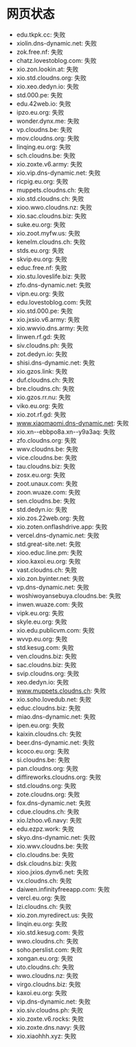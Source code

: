 # 网页状态
- edu.tkpk.cc: 失败
- xiolin.dns-dynamic.net: 失败
- zok.free.nf: 失败
- chatz.lovestoblog.com: 失败
- xio.zon.lookin.at: 失败
- xio.std.cloudns.org: 失败
- xio.xeo.dedyn.io: 失败
- std.000.pe: 失败
- edu.42web.io: 失败
- ipzo.eu.org: 失败
- wonder.dynx.me: 失败
- vp.cloudns.be: 失败
- mov.cloudns.org: 失败
- linqing.eu.org: 失败
- sch.cloudns.be: 失败
- xio.zoxte.v6.army: 失败
- xio.vip.dns-dynamic.net: 失败
- ricpig.eu.org: 失败
- muppets.cloudns.ch: 失败
- xio.std.cloudns.ch: 失败
- xioo.wwo.cloudns.nz: 失败
- xio.sac.cloudns.biz: 失败
- suke.eu.org: 失败
- xio.zoot.myfw.us: 失败
- kenelm.cloudns.ch: 失败
- stds.eu.org: 失败
- skvip.eu.org: 失败
- educ.free.nf: 失败
- xio.stu.loveslife.biz: 失败
- zfo.dns-dynamic.net: 失败
- vipn.eu.org: 失败
- edu.lovestoblog.com: 失败
- xio.std.000.pe: 失败
- xio.jxsio.v6.army: 失败
- xio.wwvio.dns.army: 失败
- linwen.rf.gd: 失败
- siv.cloudns.ph: 失败
- zot.dedyn.io: 失败
- shisi.dns-dynamic.net: 失败
- xio.gzos.link: 失败
- duf.cloudns.ch: 失败
- bre.cloudns.ch: 失败
- xio.gzos.rr.nu: 失败
- viko.eu.org: 失败
- xio.zot.rf.gd: 失败
- www.xiaomaomi.dns-dynamic.net: 失败
- xio.xn--ebbpo8a.xn--y9a3aq: 失败
- zfo.cloudns.org: 失败
- wwv.cloudns.be: 失败
- vice.cloudns.be: 失败
- tau.cloudns.biz: 失败
- zosx.eu.org: 失败
- zoot.unaux.com: 失败
- zoon.wuaze.com: 失败
- sen.cloudns.be: 失败
- std.dedyn.io: 失败
- xio.zos.22web.org: 失败
- xio.zoten.onflashdrive.app: 失败
- vercel.dns-dynamic.net: 失败
- std.great-site.net: 失败
- xioo.educ.line.pm: 失败
- xioo.kaxoi.eu.org: 失败
- vast.cloudns.ch: 失败
- xio.zon.byinter.net: 失败
- vp.dns-dynamic.net: 失败
- woshiwoyansebuya.cloudns.be: 失败
- inwen.wuaze.com: 失败
- vipk.eu.org: 失败
- skyle.eu.org: 失败
- xio.edu.publicvm.com: 失败
- wvvp.eu.org: 失败
- std.kesug.com: 失败
- ven.cloudns.biz: 失败
- sac.cloudns.biz: 失败
- svip.cloudns.org: 失败
- xeo.dedyn.io: 失败
- www.muppets.cloudns.ch: 失败
- xio.soho.lovedub.net: 失败
- educ.cloudns.biz: 失败
- miao.dns-dynamic.net: 失败
- ipen.eu.org: 失败
- kaixin.cloudns.ch: 失败
- beer.dns-dynamic.net: 失败
- kcoco.eu.org: 失败
- si.cloudns.be: 失败
- pan.cloudns.org: 失败
- diffireworks.cloudns.org: 失败
- std.cloudns.org: 失败
- zote.cloudns.org: 失败
- fox.dns-dynamic.net: 失败
- cdue.cloudns.ch: 失败
- xio.lzhoo.v6.navy: 失败
- edu.ezpz.work: 失败
- skyo.dns-dynamic.net: 失败
- xio.wwv.cloudns.be: 失败
- clo.cloudns.be: 失败
- dsk.cloudns.biz: 失败
- xioo.jxios.dynv6.net: 失败
- vx.cloudns.ch: 失败
- daiwen.infinityfreeapp.com: 失败
- vercl.eu.org: 失败
- lzi.cloudns.ch: 失败
- xio.zon.myredirect.us: 失败
- linqin.eu.org: 失败
- xio.std.kesug.com: 失败
- wwo.cloudns.ch: 失败
- soho.perslist.com: 失败
- xongan.eu.org: 失败
- uto.cloudns.ch: 失败
- wwo.cloudns.nz: 失败
- virgo.cloudns.biz: 失败
- kaxoi.eu.org: 失败
- vip.dns-dynamic.net: 失败
- xio.siv.cloudns.ph: 失败
- xio.zoxte.v6.rocks: 失败
- xio.zoxte.dns.navy: 失败
- xio.xiaohhh.xyz: 失败
